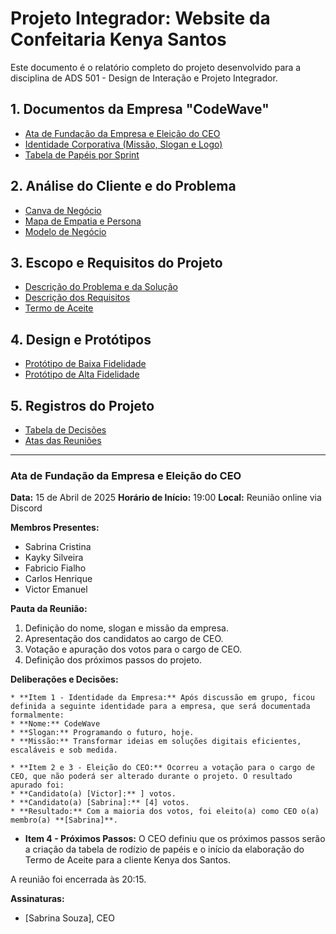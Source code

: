 # Projeto Integrador: Website da Confeitaria Kenya Santos

Este documento é o relatório completo do projeto desenvolvido para a disciplina de ADS 501 - Design de Interação e Projeto Integrador.

## 1. Documentos da Empresa "CodeWave"

* [Ata de Fundação da Empresa e Eleição do CEO](#)
* [Identidade Corporativa (Missão, Slogan e Logo)](#)
* [Tabela de Papéis por Sprint](#)

## 2. Análise do Cliente e do Problema

* [Canva de Negócio](#)
* [Mapa de Empatia e Persona](#)
* [Modelo de Negócio](#)

## 3. Escopo e Requisitos do Projeto

* [Descrição do Problema e da Solução](#)
* [Descrição dos Requisitos](#)
* [Termo de Aceite](#)

## 4. Design e Protótipos

* [Protótipo de Baixa Fidelidade](#)
* [Protótipo de Alta Fidelidade](#)

## 5. Registros do Projeto

* [Tabela de Decisões](#)
* [Atas das Reuniões](#)

---

### **Ata de Fundação da Empresa e Eleição do CEO**

**Data:** 15 de Abril de 2025
**Horário de Início:** 19:00
**Local:** Reunião online via Discord

**Membros Presentes:**
* Sabrina Cristina
* Kayky Silveira
* Fabricio Fialho
* Carlos Henrique
* Victor Emanuel

**Pauta da Reunião:**
1.  Definição do nome, slogan e missão da empresa.
2.  Apresentação dos candidatos ao cargo de CEO.
3.  Votação e apuração dos votos para o cargo de CEO.
4.  Definição dos próximos passos do projeto.

**Deliberações e Decisões:**

    * **Item 1 - Identidade da Empresa:** Após discussão em grupo, ficou definida a seguinte identidade para a empresa, que será documentada formalmente:
    * **Nome:** CodeWave
    * **Slogan:** Programando o futuro, hoje.
    * **Missão:** Transformar ideias em soluções digitais eficientes, escaláveis e sob medida.

    * **Item 2 e 3 - Eleição do CEO:** Ocorreu a votação para o cargo de CEO, que não poderá ser alterado durante o projeto. O resultado apurado foi:
    * **Candidato(a) [Victor]:** ] votos.
    * **Candidato(a) [Sabrina]:** [4] votos.
    * **Resultado:** Com a maioria dos votos, foi eleito(a) como CEO o(a) membro(a) **[Sabrina]**.


* **Item 4 - Próximos Passos:** O CEO definiu que os próximos passos serão a criação da tabela de rodízio de papéis e o início da elaboração do Termo de Aceite para a cliente Kenya dos Santos.

A reunião foi encerrada às 20:15.

**Assinaturas:**
* [Sabrina Souza], CEO
